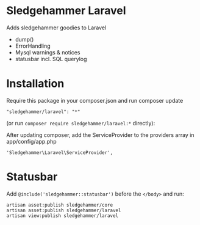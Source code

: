 # Sledgehammer Laravel
Adds sledgehammer goodies to Laravel

* dump()
* ErrorHandling
* Mysql warnings & notices
* statusbar incl. SQL querylog

# Installation

Require this package in your composer.json and run composer update

```
"sledgehammer/laravel": "*"
```
(or run `composer require sledgehammer/laravel:*` directly):


After updating composer, add the ServiceProvider to the providers array in app/config/app.php
```
'Sledgehammer\Laravel\ServiceProvider',
```


# Statusbar

Add `@include('sledgehammer::statusbar')` before the `</body>` and run:

```
artisan asset:publish sledgehammer/core
artisan asset:publish sledgehammer/laravel
artisan view:publish sledgehammer/laravel
```


